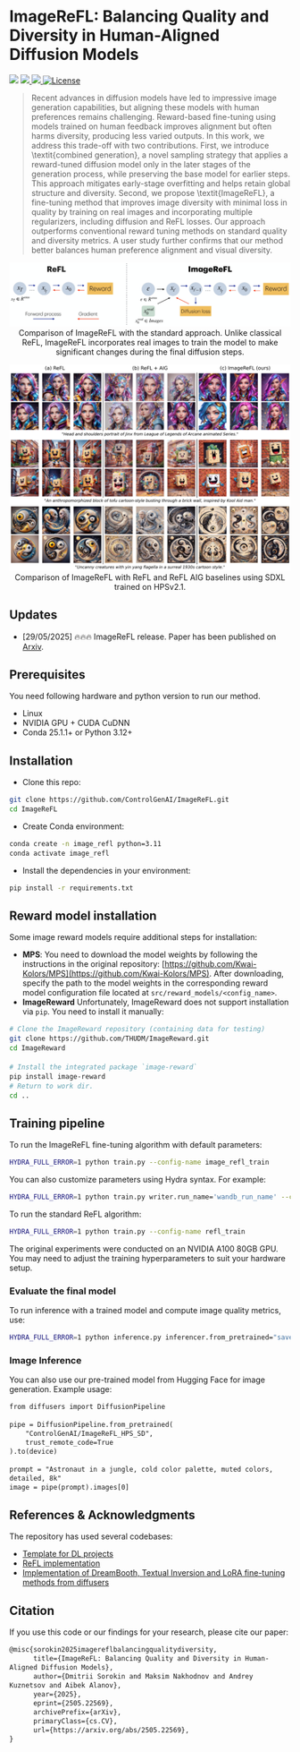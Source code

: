 # ImageReFL: Balancing Quality and Diversity in Human-Aligned Diffusion Models

<a href="https://arxiv.org/abs/2505.22569"><img src="https://img.shields.io/badge/arXiv-2505.22569-b31b1b.svg" height=22.5></a>
<a href="https://huggingface.co/collections/ControlGenAI/imagerefl-683ed170b6af68d53af50b99">
  <img src="https://huggingface.co/datasets/huggingface/badges/resolve/main/open-in-hf-spaces-md.svg" height=22.5>
</a>
<a href="https://colab.research.google.com/drive/16AqdG4bIzE6ND4Us-1a12stlcPgxxF7m?usp=sharing">
  <img src="https://colab.research.google.com/assets/colab-badge.svg" height=22.5>
</a>
[![License](https://img.shields.io/github/license/AIRI-Institute/al_toolbox)](./LICENSE)



> Recent advances in diffusion models have led to impressive image generation capabilities, but aligning these models with human preferences remains challenging. Reward-based fine-tuning using models trained on human feedback improves alignment but often harms diversity, producing less varied outputs. In this work, we address this trade-off with two contributions. First, we introduce \textit{combined generation}, a novel sampling strategy that applies a reward-tuned diffusion model only in the later stages of the generation process, while preserving the base model for earlier steps. This approach mitigates early-stage overfitting and helps retain global structure and diversity. Second, we propose \textit{ImageReFL}, a fine-tuning method that improves image diversity with minimal loss in quality by training on real images and incorporating multiple regularizers, including diffusion and ReFL losses. Our approach outperforms conventional reward tuning methods on standard quality and diversity metrics. A user study further confirms that our method better balances human preference alignment and visual diversity.

<p align="center">
  <img src="assets/algorithm.jpg" alt="Algorithm"/>
  <br>
Comparison of ImageReFL with the standard approach.
Unlike classical ReFL, ImageReFL incorporates real images to train the model to make significant changes during the final diffusion steps.
</p>

<p align="center">
  <img src="assets/hps_xl.jpg" alt="Algorithm"/>
  <br>
Comparison of ImageReFL with ReFL and ReFL AIG baselines using SDXL trained on
HPSv2.1.
</p>

## Updates

- [29/05/2025] 🔥🔥🔥 ImageReFL release. Paper has been published on [Arxiv](https://arxiv.org/abs/2505.22569).

## Prerequisites
You need following hardware and python version to run our method.
- Linux
- NVIDIA GPU + CUDA CuDNN
- Conda 25.1.1+ or Python 3.12+

## Installation

* Clone this repo:
```bash
git clone https://github.com/ControlGenAI/ImageReFL.git
cd ImageReFL
```

* Create Conda environment:
```bash
conda create -n image_refl python=3.11
conda activate image_refl
```

* Install the dependencies in your environment:
```bash
pip install -r requirements.txt
```



## Reward model installation
Some image reward models require additional steps for installation:

* **MPS**:
You need to download the model weights by following the instructions in the original repository: [https://github.com/Kwai-Kolors/MPS](https://github.com/Kwai-Kolors/MPS).
After downloading, specify the path to the model weights in the corresponding reward model configuration file located at `src/reward_models/<config_name>`.
* **ImageReward**
Unfortunately, ImageReward does not support installation via `pip`. You need to install it manually:
```bash
# Clone the ImageReward repository (containing data for testing)
git clone https://github.com/THUDM/ImageReward.git
cd ImageReward

# Install the integrated package `image-reward`
pip install image-reward
# Return to work dir.
cd ..
```

## Training pipeline
To run the ImageReFL fine-tuning algorithm with default parameters:
```bash
HYDRA_FULL_ERROR=1 python train.py --config-name image_refl_train
```

You can also customize parameters using Hydra syntax. For example:
```bash
HYDRA_FULL_ERROR=1 python train.py writer.run_name='wandb_run_name' --config-name image_refl_train
```

To run the standard ReFL algorithm:

```bash
HYDRA_FULL_ERROR=1 python train.py --config-name refl_train
```

The original experiments were conducted on an NVIDIA A100 80GB GPU.
You may need to adjust the training hyperparameters to suit your hardware setup.

### Evaluate the final model

To run inference with a trained model and compute image quality metrics, use:

```bash
HYDRA_FULL_ERROR=1 python inference.py inferencer.from_pretrained="saved/<your_train_run_name>/checkpoint-epoch20.pth"
```

### Image Inference

You can also use our pre-trained model from Hugging Face for image generation. Example usage:

```
from diffusers import DiffusionPipeline

pipe = DiffusionPipeline.from_pretrained(
    "ControlGenAI/ImageReFL_HPS_SD",
    trust_remote_code=True
).to(device)

prompt = "Astronaut in a jungle, cold color palette, muted colors, detailed, 8k"
image = pipe(prompt).images[0]
```

## References & Acknowledgments

The repository has used several codebases:
* [Template for DL projects](https://github.com/Blinorot/pytorch_project_template)
* [ReFL implementation](https://github.com/THUDM/ImageReward)
* [Implementation of DreamBooth, Textual Inversion and LoRA fine-tuning methods from diffusers](https://github.com/huggingface/diffusers)

## Citation

If you use this code or our findings for your research, please cite our paper:
```
@misc{sorokin2025imagereflbalancingqualitydiversity,
      title={ImageReFL: Balancing Quality and Diversity in Human-Aligned Diffusion Models},
      author={Dmitrii Sorokin and Maksim Nakhodnov and Andrey Kuznetsov and Aibek Alanov},
      year={2025},
      eprint={2505.22569},
      archivePrefix={arXiv},
      primaryClass={cs.CV},
      url={https://arxiv.org/abs/2505.22569},
}
```
